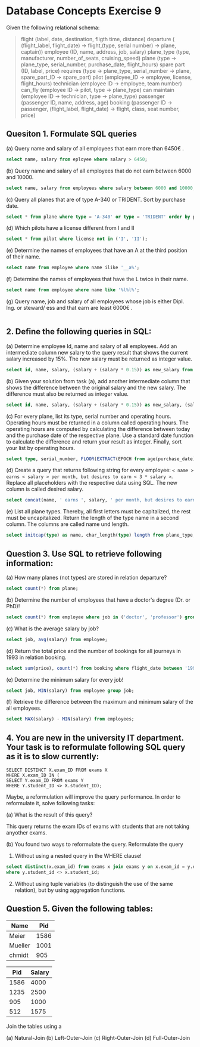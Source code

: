 # Database Concepts Exercise 9 

Given the following relational schema:

> flight (label, date, destination, fligth time, distance) 
> departure ( (flight_label, flight_date) ->  flight,(type, serial number) -> plane, captain))
> employee (ID, name, address, job, salary)
> plane_type (type, manufacturer, number_of_seats, cruising_speed) 
> plane (type -> plane_type, serial_number, purchase_date, flight_hours) 
> spare part (ID, label, price) 
> requires (type -> plane_type, serial_number -> plane, spare_part_ID -> spare_part) 
> pilot (employee_ID -> employee, license, flight_hours) 
> technician (employee ID ->  employee, team number) 
> can_fly (employee ID ->  pilot, type ->  plane_type) 
> can maintain (employee ID ->  technician, type ->  plane_type) 
> passenger (passenger ID, name, address, age) 
> booking (passenger ID ->  passenger, (flight_label, flight_date) ->  flight, class, seat number, price)

## Quesiton 1. Formulate SQL queries

(a) Query name and salary of all employees that earn more than 6450€ .

```SQL
select name, salary from eployee where salary > 6450;
```

(b) Query name and salary of all employees that do not earn between 6000 and 10000.

```SQL
select name, salary from employees where salary between 6000 and 10000;
```

(c) Query all planes that are of type A-340 or TRIDENT. Sort by purchase date.

```SQL
select * from plane where type = 'A-340' or type = 'TRIDENT' order by purchase_date;
```

(d) Which pilots have a license different from I and II

```SQL
select * from pilot where license not in ('I', 'II');
```

(e) Determine the names of employees that have an A at the third position of their name.

```SQL 
select name from employee where name ilike '__a%';
```

(f) Determine the names of employees that have the L twice in their name.

```SQL
select name from employee where name like '%l%l%';
```

(g) Query name, job and salary of all employees whose job is either Dipl. Ing. or steward/ ess and that earn are least 6000€ .

```SQL

```

## 2. Define the following queries in SQL:

(a) Determine employee Id, name and salary of all employees. Add an intermediate column new salary to the query result that shows the current salary increased by 15\%. The new salary must be returned as integer value.

```SQL
select id, name, salary, (salary + (salary * 0.15)) as new_salary from employee;
```

(b) Given your solution from task (a), add another intermediate column that shows the difference between the original salary and the new salary. The difference must also be returned as integer value.

```SQL
select id, name, salary, (salary + (salary * 0.15)) as new_salary, (salary - (salary + (salary * 0.15)) as salary_difference from employee;
```

(c) For every plane, list its type, serial number and operating hours. Operating hours must be returned in a column called operating hours. The operating hours are computed by calculating the difference between today and the purchase date of the respective plane. Use a standard date function to calculate the difference and return your result as integer. Finally, sort your list by operating hours.

```SQL
select type, serial_number, FLOOR(EXTRACT(EPOCH from age(purchase_date))/3600) as operating_hours from plane order by date_part('hour', INTERVAL age(purchase_date));
```

(d) Create a query that returns following string for every employee: `< name > earns < salary > per month, but desires to earn < 3 * salary >`. Replace all placeholders with the respective data using SQL. The new column is called desired salary.

```SQL
select concat(name, ' earns ', salary, ' per month, but desires to earn ', salary * 3) desired_salary from employee;
```

(e) List all plane types. Thereby, all first letters must be capitalized, the rest must be uncapitalized. Return the length of the type name in a second column. The columns are called name und length.

```SQL
select initcap(type) as name, char_length(type) length from plane_type;
```

## Question 3. Use SQL to retrieve following information:

(a) How many planes (not types) are stored in relation departure?

```SQL
select count(*) from plane;
```

(b) Determine the number of employees that have a doctor's degree (Dr. or PhD)!

```SQL
select count(*) from employee where job in ('doctor', 'professor') group by job;
```

(c) What is the average salary by job?

```SQL
select job, avg(salary) from employee;
```

(d) Return the total price and the number of bookings for all journeys in 1993 in relation booking.

```SQL
select sum(price), count(*) from booking where flight_date between '1993-01-01' and '1993-12-31';
```

(e) Determine the minimum salary for every job!

```SQL
select job, MIN(salary) from employee group job;
```

(f) Retrieve the difference between the maximum and minimum salary of the all employees.

```SQL
select MAX(salary) - MIN(salary) from employees;
```

## 4. You are new in the university IT department. Your task is to reformulate following SQL query as it is to slow currently:

```
SELECT DISTINCT X.exam_ID FROM exams X
WHERE X.exam_ID IN (
SELECT Y.exam_ID FROM exams Y
WHERE Y.student_ID <> X.student_ID);
```

Maybe, a reformulation will improve the query performance. In order to reformulate it, solve following tasks:

(a) What is the result of this query?

This query returns the exam IDs of exams with students that are not taking anyother exams.

(b) You found two ways to reformulate the query. Reformulate the query

1. Without using a nested query in the WHERE clause!

```SQL
select distinct(x.exam_id) from exams x join exams y on x.exam_id = y.exam_id 
where y.student_id <> x.student_id;
```

2. Without using tuple variables (to distinguish the use of the same relation), but by using aggregation functions.

## Question 5. Given the following tables:

| Name    | Pid  |
| ------- | ---- |
| Meier   | 1586 |
| Mueller | 1001 |
| chmidt  | 905  |

| Pid  | Salary |
| ---- | ------ |
| 1586 | 4000   |
| 1235 | 2500   |
| 905  | 1000   |
| 512  | 1575   |

Join the tables using a 

(a) Natural-Join
(b) Left-Outer-Join
(c) Right-Outer-Join
(d) Full-Outer-Join


